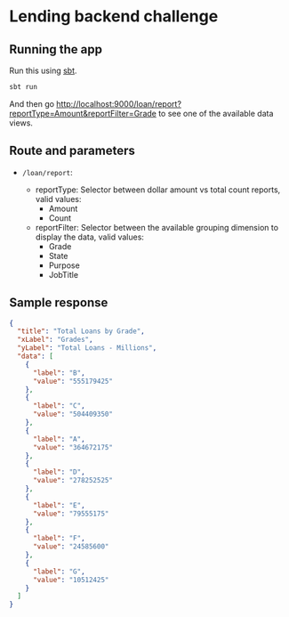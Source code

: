 # Lending backend challenge

## Running the app

Run this using [sbt](http://www.scala-sbt.org/).

```bash
sbt run
```

And then go <http://localhost:9000/loan/report?reportType=Amount&reportFilter=Grade> to see one of the available data views.

## Route and parameters

- `/loan/report`:

  * reportType: Selector between dollar amount vs total count reports, valid values:
    * Amount
    * Count
  * reportFilter: Selector between the available grouping dimension to display the data, valid values:
    * Grade
    * State
    * Purpose
    * JobTitle

## Sample response
```JSON
{
  "title": "Total Loans by Grade",
  "xLabel": "Grades",
  "yLabel": "Total Loans - Millions",
  "data": [
    {
      "label": "B",
      "value": "555179425"
    },
    {
      "label": "C",
      "value": "504409350"
    },
    {
      "label": "A",
      "value": "364672175"
    },
    {
      "label": "D",
      "value": "278252525"
    },
    {
      "label": "E",
      "value": "79555175"
    },
    {
      "label": "F",
      "value": "24585600"
    },
    {
      "label": "G",
      "value": "10512425"
    }
  ]
}
```

